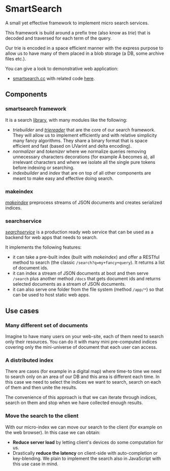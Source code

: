 # SmartSearch

A small yet effective framework to implement micro search services.

This framework is build around a prefix tree (also know as *trie*) that is 
decoded and traversed for each term of the query.

Our trie is encoded in a space efficient manner with the express purpose to 
allow us to have many of them placed in a blob storage (a DB, some archive
 files etc.).
 
You can give a look to demonstrative web application:
- [smartsearch.cc](http://smartsearch.cc) with related code 
  [here](https://github.com/rressi/smartsearch-demo).


## Components

### smartsearch framework
It is a search [library](doc/smartsearch.html), with many modules like the 
following:
- *triebuilder* and [*triereader*](doc/trie.md) that are the core of 
our search framework. They will allow us to implement efficiently and with 
relative simplicity many fancy algorithms. They share a binary format that is 
space efficient and fast (based on UVarint and delta encoding).
- *normalizer* and *tokenizer* where we normalize queries removing unnecessary
characters decorations (for example Ä becomes a), all irrelevant characters and
where we isolate all the single pure tokens before indexing or searching.
- *indexbuilder* and *index* that are on top of all other components are 
meant to make easy and effective doing search.




### makeindex
[*makeindex*](doc/makeindex.md) preprocess streams of JSON documents and 
creates serialized indices.

### searchservice
[*searchservice*](doc/searchservice.md) is a production ready web service that
can be used as a backend for web apps that needs to search.

It implements the following features:
- it can take a pre-built index (built with *makeindex*) and offer a RESTful 
  method to search (the classic `/search?q=my+fancy+query`). It returns a 
  list of document ids.
- it can index a stream of JSON documents at boot and then serve `/search` 
  plus another method `/docs` that gets document ids and returns selected 
  documents as a stream of JSON documents.
- it can also serve one folder from the file system (method `/app/*`) so that
  can be used to host static web apps.


## Use cases 
 
### Many different set of documents
Imagine to have many users on your web-site, each of them need to search 
only their resources. You can do it with many mini pre-computed indices 
covering only the mini-universe of document that each user can access.

### A distributed index
There are cases (for example in a digital map) where time-to time we need to 
search only on an area of our DB and this area is different each time. In 
this case we need to select the indices we want to search, search on each of 
them and then unite the results.

The convenience of this approach is that we can iterate through indices, 
search on them and stop when we have collected enough results.

### Move the search to the client
With our micro-index we can move our search to the client (for example on 
the web browser).
In this case we can obtain:
- **Reduce server load** by letting client's devices do some computation for us.
- Drastically **reduce the latency** on client-side with auto-completion or 
key-blending. We plain to implement the search also in JavaScript with this 
use case in mind.
